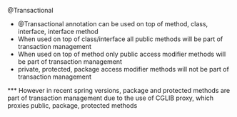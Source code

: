@Transactional
* @Transactional annotation can be used on top of method, class, interface, interface method
* When used on top of class/interface all public methods will be part of transaction management
* When used on top of method only public access modifier methods will be part of transaction management
* private, protected, package access modifier methods will not be part of transaction management

*** However in recent spring versions, package and protected methods are part of transaction management due to the use of CGLIB proxy,
which proxies public, package, protected methods
